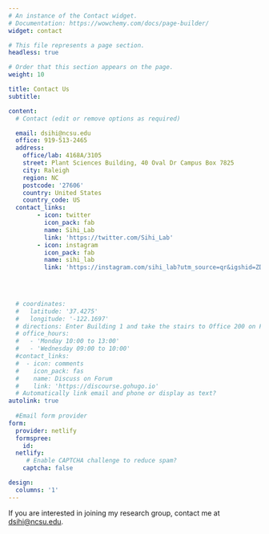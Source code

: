 ```yaml
---
# An instance of the Contact widget.
# Documentation: https://wowchemy.com/docs/page-builder/
widget: contact

# This file represents a page section.
headless: true

# Order that this section appears on the page.
weight: 10

title: Contact Us
subtitle:

content:
  # Contact (edit or remove options as required)

  email: dsihi@ncsu.edu
  office: 919-513-2465
  address:
    office/lab: 4168A/3105
    street: Plant Sciences Building, 40 Oval Dr Campus Box 7825 
    city: Raleigh
    region: NC
    postcode: '27606'
    country: United States
    country_code: US
  contact_links:
        - icon: twitter
          icon_pack: fab
          name: Sihi_Lab
          link: 'https://twitter.com/Sihi_Lab'
        - icon: instagram
          icon_pack: fab
          name: sihi_lab
          link: 'https://instagram.com/sihi_lab?utm_source=qr&igshid=ZDc4ODBmNjlmNQ%3D%3D'


   
    
  # coordinates:
  #   latitude: '37.4275'
  #   longitude: '-122.1697'
  # directions: Enter Building 1 and take the stairs to Office 200 on Floor 2
  # office_hours:
  #   - 'Monday 10:00 to 13:00'
  #   - 'Wednesday 09:00 to 10:00'
  #contact_links:
  #  - icon: comments
  #    icon_pack: fas
  #    name: Discuss on Forum
  #    link: 'https://discourse.gohugo.io'
  # Automatically link email and phone or display as text?
autolink: true
  
  #Email form provider
form:
  provider: netlify
  formspree:
    id:
  netlify:
     # Enable CAPTCHA challenge to reduce spam?
    captcha: false

design:
  columns: '1'
---
```



If you are interested in joining my research group, contact me at dsihi@ncsu.edu.
